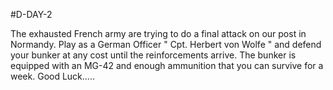 #D-DAY-2

The exhausted French army are trying to do a final attack on our post in Normandy.
Play as a German Officer " Cpt. Herbert von Wolfe " and defend your bunker at any cost until the reinforcements arrive.
The bunker is equipped with an MG-42 and enough ammunition that you can survive for a week.
Good Luck.....
